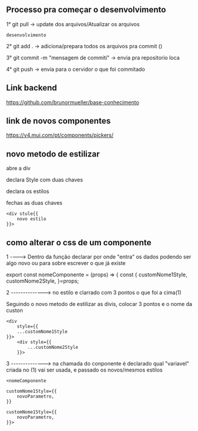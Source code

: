 ## Processo pra começar o desenvolvimento

1° git pull -> update dos arquivos/Atualizar os arquivos

	desenvolvimento

2° git  add . -> adiciona/prepara todos os arquivos pra commit ()

3° git commit -m "mensagem de commiti" ->  envia pra repositorio loca

4° git push -> envia para o cervidor o que foi commitado

## Link backend
https://github.com/brunormueller/base-conhecimento

## link de novos componentes 
https://v4.mui.com/pt/components/pickers/


## novo metodo de estilizar

abre a div
 
declara Style com duas chaves 

declara os estilos

fechas as duas chaves

	<div stule{{
		novo estilo
	}}>

## como alterar o css de um componente

1 ----> Dentro da função declarar por onde "entra" os dados podendo ser algo novo ou para sobre escrever o que já existe

export const nomeComponente = (props) => {
    const {
        customNome1Style,
        customNome2Style,
    }=props;


2 --------------> no estilo e clarrado com 3 pontos o que foi a cima(1)

Seguindo o novo metodo de estilizar as divis, colocar 3 pontos e o nome da custon

    <div
        style={{
        ...customNome1Style
    }}>
		<div style={{
			...customNome2Style
		}}>


3 --------------> na chamada do conponente é declarado qual "variavel" criada no (1) vai ser usada, e passado os novos/mesmos estilos
	
	<nomeComponente 
	
	customNome1Style={{
        novoParametro,
    }}

	customNome1Style={{
        novoParametro,
    }}>